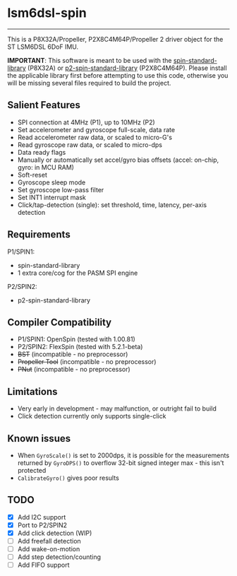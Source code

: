 # lsm6dsl-spin

--------------

This is a P8X32A/Propeller, P2X8C4M64P/Propeller 2 driver object for the ST LSM6DSL 6DoF IMU.

**IMPORTANT**: This software is meant to be used with the [spin-standard-library](https://github.com/avsa242/spin-standard-library) (P8X32A) or [p2-spin-standard-library](https://github.com/avsa242/p2-spin-standard-library) (P2X8C4M64P). Please install the applicable library first before attempting to use this code, otherwise you will be missing several files required to build the project.

## Salient Features

* SPI connection at 4MHz (P1), up to 10MHz (P2)
* Set accelerometer and gyroscope full-scale, data rate
* Read accelerometer raw data, or scaled to micro-G's
* Read gyroscope raw data, or scaled to micro-dps
* Data ready flags
* Manually or automatically set accel/gyro bias offsets (accel: on-chip, gyro: in MCU RAM)
* Soft-reset
* Gyroscope sleep mode
* Set gyroscope low-pass filter
* Set INT1 interrupt mask
* Click/tap-detection (single): set threshold, time, latency, per-axis detection

## Requirements

P1/SPIN1:

* spin-standard-library
* 1 extra core/cog for the PASM SPI engine

P2/SPIN2:

* p2-spin-standard-library

## Compiler Compatibility

* P1/SPIN1: OpenSpin (tested with 1.00.81)
* P2/SPIN2: FlexSpin (tested with 5.2.1-beta)
* ~~BST~~ (incompatible - no preprocessor)
* ~~Propeller Tool~~ (incompatible - no preprocessor)
* ~~PNut~~ (incompatible - no preprocessor)

## Limitations

* Very early in development - may malfunction, or outright fail to build
* Click detection currently only supports single-click

## Known issues

* When `GyroScale()` is set to 2000dps, it is possible for the measurements returned by `GyroDPS()` to overflow 32-bit signed integer max - this isn't protected
* `CalibrateGyro()` gives poor results

## TODO

- [x] Add I2C support
- [x] Port to P2/SPIN2
- [x] Add click detection (WIP)
- [ ] Add freefall detection
- [ ] Add wake-on-motion
- [ ] Add step detection/counting
- [ ] Add FIFO support
